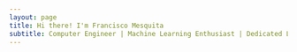```yaml
---
layout: page
title: Hi there! I'm Francisco Mesquita
subtitle: Computer Engineer | Machine Learning Enthusiast | Dedicated Learner
---
```


